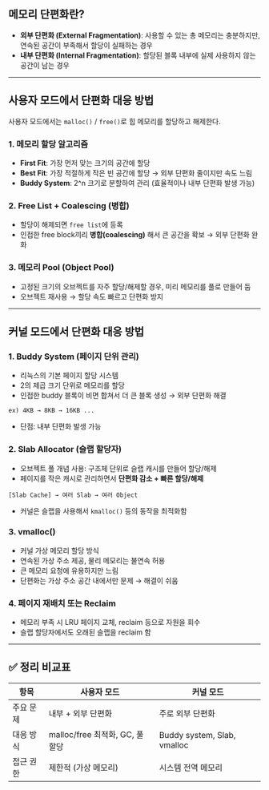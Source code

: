 ## 메모리 단편화란?

* **외부 단편화 (External Fragmentation)**: 사용할 수 있는 총 메모리는 충분하지만, 연속된 공간이 부족해서 할당이 실패하는 경우
* **내부 단편화 (Internal Fragmentation)**: 할당된 블록 내부에 실제 사용하지 않는 공간이 남는 경우

---

## 사용자 모드에서 단편화 대응 방법

사용자 모드에서는 `malloc()` / `free()`로 힙 메모리를 할당하고 해제한다. 

### 1. 메모리 할당 알고리즘

* **First Fit**: 가장 먼저 맞는 크기의 공간에 할당
* **Best Fit**: 가장 적절하게 작은 빈 공간에 할당 → 외부 단편화 줄이지만 속도 느림
* **Buddy System**: 2^n 크기로 분할하여 관리 (효율적이나 내부 단편화 발생 가능)

### 2. Free List + Coalescing (병합)

* 할당이 해제되면 `free list`에 등록
* 인접한 free block끼리 **병합(coalescing)** 해서 큰 공간을 확보 → 외부 단편화 완화

### 3. 메모리 Pool (Object Pool)

* 고정된 크기의 오브젝트를 자주 할당/해제할 경우, 미리 메모리를 풀로 만들어 둠
* 오브젝트 재사용 → 할당 속도 빠르고 단편화 방지

---

## 커널 모드에서 단편화 대응 방법

### 1. Buddy System (페이지 단위 관리)

* 리눅스의 기본 페이지 할당 시스템
* 2의 제곱 크기 단위로 메모리를 할당
* 인접한 buddy 블록이 비면 합쳐서 더 큰 블록 생성 → 외부 단편화 해결

```plaintext
ex) 4KB → 8KB → 16KB ...
```

* 단점: 내부 단편화 발생 가능

### 2. Slab Allocator (슬랩 할당자)

* 오브젝트 풀 개념 사용: 구조체 단위로 슬랩 캐시를 만들어 할당/해제
* 페이지를 작은 캐시로 관리하면서 **단편화 감소 + 빠른 할당/해제**

```plaintext
[Slab Cache] → 여러 Slab → 여러 Object
```

* 커널은 슬랩을 사용해서 `kmalloc()` 등의 동작을 최적화함

### 3. vmalloc()

* 커널 가상 메모리 할당 방식
* 연속된 가상 주소 제공, 물리 메모리는 불연속 허용
* 큰 메모리 요청에 유용하지만 느림
* 단편화는 가상 주소 공간 내에서만 문제 → 해결이 쉬움

### 4. 페이지 재배치 또는 Reclaim

* 메모리 부족 시 LRU 페이지 교체, reclaim 등으로 자원을 회수
* 슬랩 할당자에서도 오래된 슬랩을 reclaim 함

---

## ✅ 정리 비교표

| 항목    | 사용자 모드                    | 커널 모드                       |
|-------|---------------------------|-----------------------------|
| 주요 문제 | 내부 + 외부 단편화               | 주로 외부 단편화                   |
| 대응 방식 | malloc/free 최적화, GC, 풀 할당 | Buddy system, Slab, vmalloc |
| 접근 권한 | 제한적 (가상 메모리)              | 시스템 전역 메모리                  |




